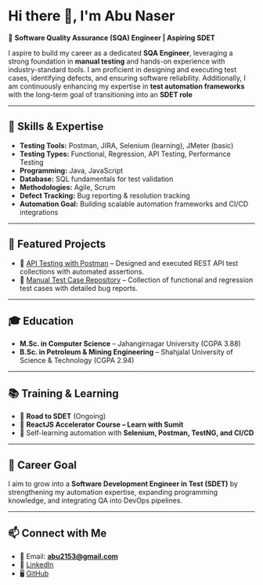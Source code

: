 # Hi there 👋, I'm Abu Naser  

🎯 **Software Quality Assurance (SQA) Engineer | Aspiring SDET**  

I aspire to build my career as a dedicated **SQA Engineer**, leveraging a strong foundation in **manual testing** and hands-on experience with industry-standard tools. I am proficient in designing and executing test cases, identifying defects, and ensuring software reliability. Additionally, I am continuously enhancing my expertise in **test automation frameworks** with the long-term goal of transitioning into an **SDET role**  


---

## 🔧 Skills & Expertise  

- **Testing Tools:** Postman, JIRA, Selenium (learning), JMeter (basic)  
- **Testing Types:** Functional, Regression, API Testing, Performance Testing  
- **Programming:** Java, JavaScript  
- **Database:** SQL fundamentals for test validation  
- **Methodologies:** Agile, Scrum
- **Defect Tracking:** Bug reporting & resolution tracking  
- **Automation Goal:** Building scalable automation frameworks and CI/CD integrations  


---

## 🚀 Featured Projects  

- 🔹 [API Testing with Postman](https://github.com/nasir194/Postman_API_Testing) – Designed and executed REST API test collections with automated assertions.  
- 🔹 [Manual Test Case Repository](https://github.com/nasir194/Manual_Testing) – Collection of functional and regression test cases with detailed bug reports.  


---

## 🎓 Education  

- **M.Sc. in Computer Science** – Jahangirnagar University (CGPA 3.88)  
- **B.Sc. in Petroleum & Mining Engineering** – Shahjalal University of Science & Technology (CGPA 2.94)  


---

## 📚 Training & Learning  

- 📌 **Road to SDET** (Ongoing)  
- 📌 **ReactJS Accelerator Course – Learn with Sumit**  
- 📌 Self-learning automation with **Selenium, Postman, TestNG, and CI/CD**


---

## 🌱 Career Goal  

I aim to grow into a **Software Development Engineer in Test (SDET)** by strengthening my automation expertise, expanding programming knowledge, and integrating QA into DevOps pipelines.  

---

## 📫 Connect with Me  

- 📧 Email: **abu2153@gmail.com**  
- 💼 [LinkedIn](https://www.linkedin.com/in/abu-naser-971853109)  
- 🖥️ [GitHub](https://github.com/nasir194)  




